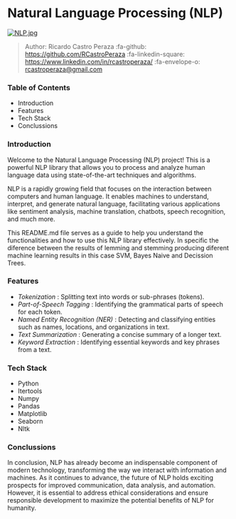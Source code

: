# Natural Language Processing (NLP)
[![NLP.jpg](https://i.postimg.cc/ZKDZGsKt/NLP.jpg)](https://postimg.cc/XpFTF8CQ)

> Author: Ricardo Castro Peraza
:fa-github: https://github.com/RCastroPeraza
:fa-linkedin-square:  https://www.linkedin.com/in/rcastroperaza/
:fa-envelope-o: rcastroperaza@gmail.com


### Table of Contents
* Introduction
* Features
* Tech Stack
* Conclussions 

### Introduction
Welcome to the Natural Language Processing (NLP) project! This is a powerful NLP library that allows you to process and analyze human language data using state-of-the-art techniques and algorithms.

NLP is a rapidly growing field that focuses on the interaction between computers and human language. It enables machines to understand, interpret, and generate natural language, facilitating various applications like sentiment analysis, machine translation, chatbots, speech recognition, and much more.

This README.md file serves as a guide to help you understand the functionalities and how to use this NLP library effectively.  In specific the diference between the results of lemming and stemming producing diferent machine learning results in this case SVM, Bayes Naive and Decission Trees.

 ### Features
* *Tokenization* : Splitting text into words or sub-phrases (tokens).
* *Part-of-Speech Tagging* : Identifying the grammatical parts of speech for each token.
* *Named Entity Recognition (NER)* : Detecting and classifying entities such as names, locations, and organizations in text.
* *Text Summarization* : Generating a concise summary of a longer text.
* *Keyword Extraction* : Identifying essential keywords and key phrases from a text.

### Tech Stack
* Python
* Itertools
* Numpy
* Pandas
* Matplotlib
* Seaborn
* Nltk

### Conclussions

In conclusion, NLP has already become an indispensable component of modern technology, transforming the way we interact with information and machines. As it continues to advance, the future of NLP holds exciting prospects for improved communication, data analysis, and automation. However, it is essential to address ethical considerations and ensure responsible development to maximize the potential benefits of NLP for humanity.